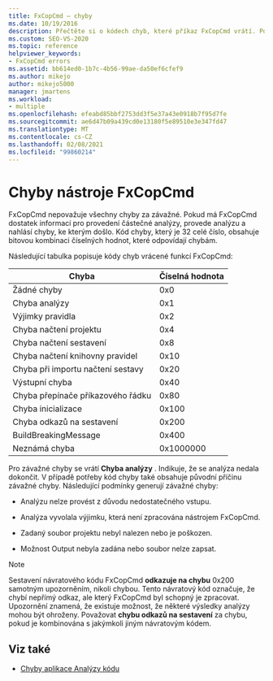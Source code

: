 ```yaml
---
title: FxCopCmd – chyby
ms.date: 10/19/2016
description: Přečtěte si o kódech chyb, které příkaz FxCopCmd vrátí. Podívejte se, jaký typ chyby každý kód představuje, a zjistěte, jak rozpoznat závažné chyby.
ms.custom: SEO-VS-2020
ms.topic: reference
helpviewer_keywords:
- FxCopCmd errors
ms.assetid: bb614ed0-1b7c-4b56-99ae-da50ef6cfef9
ms.author: mikejo
author: mikejo5000
manager: jmartens
ms.workload:
- multiple
ms.openlocfilehash: efeabd85bbf2753dd3f5e37a43e0918b7f95d7fe
ms.sourcegitcommit: ae6d47b09a439cd0e13180f5e89510e3e347fd47
ms.translationtype: MT
ms.contentlocale: cs-CZ
ms.lasthandoff: 02/08/2021
ms.locfileid: "99860214"
---
```

# <a name="fxcopcmd-tool-errors"></a>Chyby nástroje FxCopCmd

FxCopCmd nepovažuje všechny chyby za závažné. Pokud má FxCopCmd dostatek informací pro provedení částečné analýzy, provede analýzu a nahlásí chyby, ke kterým došlo. Kód chyby, který je 32 celé číslo, obsahuje bitovou kombinaci číselných hodnot, které odpovídají chybám.

Následující tabulka popisuje kódy chyb vrácené funkcí FxCopCmd:

|Chyba|Číselná hodnota|
|-----------|-------------------|
|Žádné chyby|0x0|
|Chyba analýzy|0x1|
|Výjimky pravidla|0x2|
|Chyba načtení projektu|0x4|
|Chyba načtení sestavení|0x8|
|Chyba načtení knihovny pravidel|0x10|
|Chyba při importu načtení sestavy|0x20|
|Výstupní chyba|0x40|
|Chyba přepínače příkazového řádku|0x80|
|Chyba inicializace|0x100|
|Chyba odkazů na sestavení|0x200|
|BuildBreakingMessage|0x400|
|Neznámá chyba|0x1000000|

Pro závažné chyby se vrátí **Chyba analýzy** . Indikuje, že se analýza nedala dokončit. V případě potřeby kód chyby také obsahuje původní příčinu závažné chyby. Následující podmínky generují závažné chyby:

- Analýzu nelze provést z důvodu nedostatečného vstupu.

- Analýza vyvolala výjimku, která není zpracována nástrojem FxCopCmd.

- Zadaný soubor projektu nebyl nalezen nebo je poškozen.

- Možnost Output nebyla zadána nebo soubor nelze zapsat.

> [!NOTE]
> Sestavení návratového kódu FxCopCmd **odkazuje na chybu** 0x200 samotným upozorněním, nikoli chybou. Tento návratový kód označuje, že chybí nepřímý odkaz, ale který FxCopCmd byl schopný je zpracovat. Upozornění znamená, že existuje možnost, že některé výsledky analýzy mohou být ohroženy. Považovat **chybu odkazů na sestavení** za chybu, pokud je kombinována s jakýmkoli jiným návratovým kódem.

## <a name="see-also"></a>Viz také

- [Chyby aplikace Analýzy kódu](../code-quality/code-analysis-application-errors.md)
